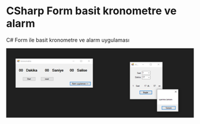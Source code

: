 # CSharp Form basit kronometre ve alarm
 C# Form ile basit kronometre ve alarm uygulaması
<center> <img src="https://github.com/ynsgndz/CSharp-Form-basit-kronometre-ve-alarm/blob/main/preView.PNG?raw=true">
 </center>
